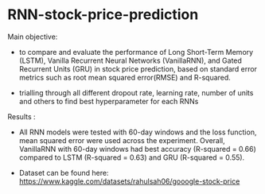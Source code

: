# RNN-stock-price-prediction

Main objective:

- to compare and evaluate the performance of Long Short-Term Memory (LSTM), Vanilla Recurrent Neural Networks (VanillaRNN), and Gated Recurrent Units (GRU) in stock price prediction, based on standard error metrics such as root mean squared error(RMSE) and R-squared.

- trialling through all different dropout rate, learning rate, number of units and others to find best hyperparameter for each RNNs

Results :
- All RNN models were tested with 60-day windows and the loss function, mean squared error were used across the experiment. Overall, VanillaRNN with 60-day windows had best accuracy (R-squared = 0.66) compared to LSTM (R-squared = 0.63)  and GRU (R-squared = 0.55).

- Dataset can be found here: https://www.kaggle.com/datasets/rahulsah06/gooogle-stock-price
